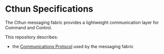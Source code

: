 Cthun Specifications
===

The Cthun messaging fabric provides a lightweight communication layer for
Command and Control.

This repository describes:

 - the [Communications Protocol][1] used by the messaging fabric

[1]: cthun/README.md
